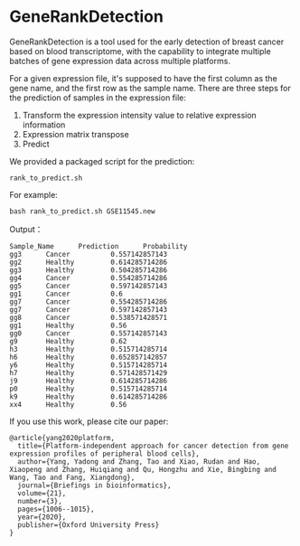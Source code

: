 # GeneRankDetection

GeneRankDetection is a tool used for the early detection of breast cancer based on blood transcriptome, with the capability to integrate multiple batches of gene expression data across multiple platforms.

For a given expression file, it's supposed to have the first column as the gene name, and the first row as the sample name.
There are three steps for the prediction of samples in the expression file:
1. Transform the expression intensity value to relative expression information
1. Expression matrix transpose
1. Predict

We provided a packaged script for the prediction: 
```
rank_to_predict.sh
```

For example:

```
bash rank_to_predict.sh GSE11545.new
```

Output：

```
Sample_Name      Prediction      Probability
gg3      Cancer          0.557142857143
gg2      Healthy         0.614285714286
gg3      Healthy         0.504285714286
gg4      Cancer          0.554285714286
gg5      Cancer          0.597142857143
gg1      Cancer          0.6
gg7      Cancer          0.554285714286
gg7      Cancer          0.597142857143
gg8      Cancer          0.538571428571
gg1      Healthy         0.56
gg0      Cancer          0.557142857143
g9       Healthy         0.62
h3       Healthy         0.515714285714
h6       Healthy         0.652857142857
y6       Healthy         0.515714285714
h7       Healthy         0.571428571429
j9       Healthy         0.614285714286
p0       Healthy         0.515714285714
k9       Healthy         0.614285714286
xx4      Healthy         0.56
```

If you use this work, please cite our paper:
```
@article{yang2020platform,
  title={Platform-independent approach for cancer detection from gene expression profiles of peripheral blood cells},
  author={Yang, Yadong and Zhang, Tao and Xiao, Rudan and Hao, Xiaopeng and Zhang, Huiqiang and Qu, Hongzhu and Xie, Bingbing and Wang, Tao and Fang, Xiangdong},
  journal={Briefings in bioinformatics},
  volume={21},
  number={3},
  pages={1006--1015},
  year={2020},
  publisher={Oxford University Press}
}
```
